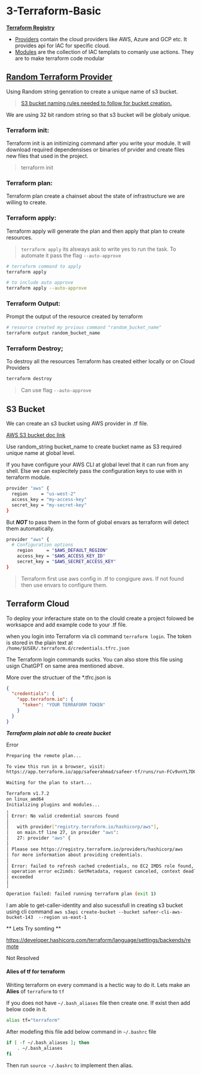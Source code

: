# 3-Terraform-Basic

[**Terraform Registry**](https://registry.terraform.io)
 - [Providers](https://registry.terraform.io/browse/providers) contain the cloud providers like AWS, Azure and GCP etc. It provides api for IAC for specific cloud.
 - [Modules](https://registry.terraform.io/browse/modules) are the collection of IAC templats to comanly use actions. They are to make terraform code modular


## [Random Terraform Provider](https://registry.terraform.io/providers/hashicorp/random/latest/docs) 

Using Random string genration to create a unique name of s3 bucket.
> [S3 bucket naming rules needed to follow for bucket creation.](https://docs.aws.amazon.com/AmazonS3/latest/userguide/bucketnamingrules.html)

We are using 32 bit random string so that s3 bucket will be globaly unique.

### Terraform init:
Terraform init is an initimizing command after you write your module. It will download required dependensises or binaries of prvider and create files new files that used in the project.
> terraform init

### Terraform plan:
Terraform plan create a chainset about the state of infrastructure we are willing to create.

### Terraform apply:
Terraform apply will generate the plan and then apply that plan to create resources.

> `terraform apply` its alsways ask to write yes to run the task. To automate it pass the flag `--auto-approve`

```bash 
# terraform command to apply
terraform apply

# to include auto approve
terraform apply --auto-approve
```

### Terraform Output:
Prompt the output of the resource created by terraform

```bash
# resource created my prvious command "random_bucket_name"
terraform output random_bucket_name
```

### Terraform Destroy;
To destroy all the resources Terraform has created either locally or on Cloud Providers

```bash
terraform destroy
```

> Can use flag `--auto-approve`

## S3 Bucket

We can create an s3 bucket using AWS provider in .tf file.

[AWS S3 bucket doc link](https://registry.terraform.io/providers/hashicorp/aws/latest/docs/resources/s3_bucket)

Use random_string bucket_name to create bucket name as S3 required unique name at global level.

If you have configure your AWS CLI at global level that it can run from any shell. Else we can explecitely pass the configuration keys to use with in terraform module.

```bash
provider "aws" {
  region     = "us-west-2"
  access_key = "my-access-key"
  secret_key = "my-secret-key"
}
```

But ***NOT*** to pass them in the form of global envars as terraform will detect them automatically.

```bash
provider "aws" {
  # Configuration options
    region     = "$AWS_DEFAULT_REGION"
    access_key = "$AWS_ACCESS_KEY_ID"
    secret_key = "$AWS_SECRET_ACCESS_KEY"
}
```
> Terraform first use aws config in .tf to congigure aws. If not found then use envars to configure them.

## Terraform Cloud

To deploy your inferacture state on to the clould create a project folowed be worksapce and add example code to your .tf file.

when you login into Terraform via cli command `terraform login`. The token is stored in the plain text at `/home/$USER/.terraform.d/credentials.tfrc.json`

The Terraform login commands sucks. You can also store this file using usign ChatGPT on same area mentioned above.

More over the structuer of the *.tfrc.json is
```json
{
  "credentials": {
    "app.terraform.io": {
      "token": "YOUR TERRAFORM TOKEN"
    }
  }
}
```

***Terraform plain not able to create bucket***

Error
``` bash
Preparing the remote plan...

To view this run in a browser, visit:
https://app.terraform.io/app/safeerahmad/safeer-tf/runs/run-FCv9vnYL7DGekMxR

Waiting for the plan to start...

Terraform v1.7.2
on linux_amd64
Initializing plugins and modules...
╷
│ Error: No valid credential sources found
│ 
│   with provider["registry.terraform.io/hashicorp/aws"],
│   on main.tf line 27, in provider "aws":
│   27: provider "aws" {
│ 
│ Please see https://registry.terraform.io/providers/hashicorp/aws
│ for more information about providing credentials.
│ 
│ Error: failed to refresh cached credentials, no EC2 IMDS role found,
│ operation error ec2imds: GetMetadata, request canceled, context deadline
│ exceeded
│ 
╵
Operation failed: failed running terraform plan (exit 1)
```

I am able to get-caller-identity and also sucessfull in creating s3 bucket using cli command `aws s3api create-bucket --bucket safeer-cli-aws-bucket-143  --region us-east-1`

** Lets Try somting **

https://developer.hashicorp.com/terraform/language/settings/backends/remote

Not Resolved


#### Alies of tf for terraform

Writing terraform on every command is a hectic way to do it. Lets make an **Alies** of `terraform` to `tf`

If you does not have `~/.bash_aliases` file then create one. If exist then add below code in it.

```bash
alias tf="terraform"
```

After modefing this file add below command in `~/.bashrc` file

```bash
if [ -f ~/.bash_aliases ]; then
    . ~/.bash_aliases
fi
```
Then run `source ~/.bashrc` to implement then alias.



